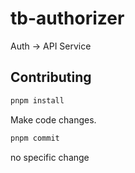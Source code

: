 # tb-authorizer

Auth -> API Service

## Contributing

```bash
pnpm install

```

Make code changes.

```bash
pnpm commit
```
no specific change